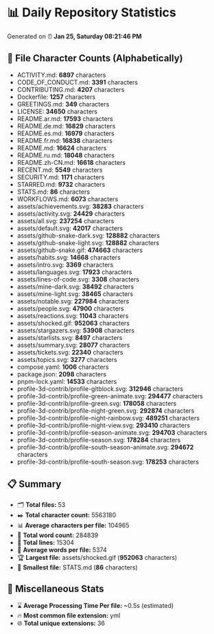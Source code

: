 # 📊 Daily Repository Statistics
Generated on ⏰ **Jan 25, Saturday 08:21:46 PM**

## 📂 File Character Counts (Alphabetically)
- ACTIVITY.md: **6897** characters
- CODE_OF_CONDUCT.md: **3391** characters
- CONTRIBUTING.md: **4207** characters
- Dockerfile: **1257** characters
- GREETINGS.md: **349** characters
- LICENSE: **34650** characters
- README.ar.md: **17593** characters
- README.de.md: **16829** characters
- README.es.md: **16979** characters
- README.fr.md: **16838** characters
- README.md: **16624** characters
- README.ru.md: **18048** characters
- README.zh-CN.md: **16618** characters
- RECENT.md: **5549** characters
- SECURITY.md: **1171** characters
- STARRED.md: **9732** characters
- STATS.md: **86** characters
- WORKFLOWS.md: **6073** characters
- assets/achievements.svg: **38283** characters
- assets/activity.svg: **24429** characters
- assets/all.svg: **237254** characters
- assets/default.svg: **42017** characters
- assets/github-snake-dark.svg: **128882** characters
- assets/github-snake-light.svg: **128882** characters
- assets/github-snake.gif: **474663** characters
- assets/habits.svg: **14668** characters
- assets/intro.svg: **3369** characters
- assets/languages.svg: **17923** characters
- assets/lines-of-code.svg: **3308** characters
- assets/mine-dark.svg: **38492** characters
- assets/mine-light.svg: **38465** characters
- assets/notable.svg: **227984** characters
- assets/people.svg: **47900** characters
- assets/reactions.svg: **11043** characters
- assets/shocked.gif: **952063** characters
- assets/stargazers.svg: **53908** characters
- assets/starlists.svg: **8497** characters
- assets/summary.svg: **28077** characters
- assets/tickets.svg: **22340** characters
- assets/topics.svg: **3277** characters
- compose.yaml: **1006** characters
- package.json: **2098** characters
- pnpm-lock.yaml: **14533** characters
- profile-3d-contrib/profile-gitblock.svg: **312946** characters
- profile-3d-contrib/profile-green-animate.svg: **294477** characters
- profile-3d-contrib/profile-green.svg: **178058** characters
- profile-3d-contrib/profile-night-green.svg: **292874** characters
- profile-3d-contrib/profile-night-rainbow.svg: **489251** characters
- profile-3d-contrib/profile-night-view.svg: **293410** characters
- profile-3d-contrib/profile-season-animate.svg: **294703** characters
- profile-3d-contrib/profile-season.svg: **178284** characters
- profile-3d-contrib/profile-south-season-animate.svg: **294672** characters
- profile-3d-contrib/profile-south-season.svg: **178253** characters

## 📋 Summary
- 🗂️ **Total files:** 53
- ✒️ **Total character count:** 5563180
- 📊 **Average characters per file:** 104965
- 📝 **Total word count:** 284839
- 🧾 **Total lines:** 15304
- 📐 **Average words per file:** 5374
- 🏆 **Largest file:** assets/shocked.gif (**952063** characters)
- 🥉 **Smallest file:** STATS.md (**86** characters)

## 🌟 Miscellaneous Stats
- ⌛ **Average Processing Time Per file:** ~0.5s (estimated)
- 🔥 **Most common file extension:** yml
- 🌐 **Total unique extensions:** 36
